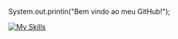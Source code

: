 System.out.printin("Bem vindo ao meu GitHub!"); 

[![My Skills](https://skillicons.dev/icons?i=java,kotlin,nodejs,figma&theme=light)](https://skillicons.dev)


